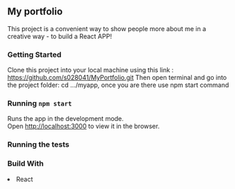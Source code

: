 ## My portfolio

This project is a convenient way to show people more about me in a creative way - to build a React APP!

### Getting Started

Clone this project into your local machine using this link : https://github.com/s028041/MyPortfolio.git
Then open terminal and go into the project folder:
cd .../myapp, once you are there use npm start command

### Running `npm start`

Runs the app in the development mode.<br>
Open [http://localhost:3000](http://localhost:3000) to view it in the browser.

### Running the tests

### Build With

<li>React</li>
